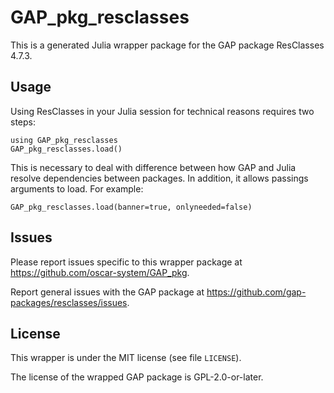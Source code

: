 # GAP_pkg_resclasses

This is a generated Julia wrapper package for the GAP package ResClasses 4.7.3.

## Usage

Using ResClasses in your Julia session for technical reasons requires two steps:

    using GAP_pkg_resclasses
    GAP_pkg_resclasses.load()

This is necessary to deal with difference between how GAP and Julia
resolve dependencies between packages. In addition, it allows passings
arguments to load. For example:

    GAP_pkg_resclasses.load(banner=true, onlyneeded=false)

## Issues

Please report issues specific to this wrapper package at <https://github.com/oscar-system/GAP_pkg>.

Report general issues with the GAP package at <https://github.com/gap-packages/resclasses/issues>.

## License

This wrapper is under the MIT license (see file `LICENSE`).

The license of the wrapped GAP package is GPL-2.0-or-later.

